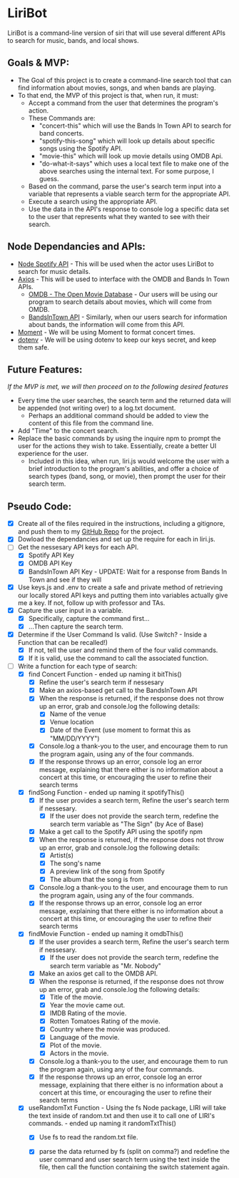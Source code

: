 # LiriBot
LiriBot is a command-line version of siri that will use several different APIs to search for music, bands, and local shows.

## Goals & MVP:
* The Goal of this project is to create a command-line search tool that can find information about movies, songs, and when bands are playing.
* To that end, the MVP of this project is that, when run, it must:
  * Accept a command from the user that determines the program's action.
  * These Commands are: 
    - "concert-this" which will use the Bands In Town API to search for band concerts.
    - "spotify-this-song" which will look up details about specific songs using the Spotify API.
    - "movie-this" which will look up movie details using OMDB Api.
    - "do-what-it-says" which uses a local text file to make one of the above searches using the internal text. For some purpose, I guess.
  * Based on the command, parse the user's search term input into a variable that represents a viable search term for the appropriate API.
  * Execute a search using the appropriate API.
  * Use the data in the API's response to console log a specific data set to the user that represents what they wanted to see with their search.

## Node Dependancies and APIs:
* [Node Spotify API](https://www.npmjs.com/package/node-spotify-api) - This will be used when the actor uses LiriBot to search for music details.
* [Axios](https://www.npmjs.com/package/axios) - This will be used to interface with the OMDB and Bands In Town APIs.
  * [OMDB - The Open Movie Database](http://www.omdbapi.com/) - Our users will be using our program to search details about movies, which will come from OMDB.
  * [BandsInTown API](http://www.artists.bandsintown.com/bandsintown-api) - Similarly, when our users search for information about bands, the information will come from this API.
* [Moment](https://www.npmjs.com/package/moment) - We will be using Moment to format concert times.
* [dotenv](https://www.npmjs.com/package/dotenv) - We will be using dotenv to keep our keys secret, and keep them safe.

## Future Features:
_If the MVP is met, we will then proceed on to the following desired features_
* Every time the user searches, the search term and the returned data will be appended (not writing over) to a log.txt document.
  * Perhaps an additional command should be added to view the content of this file from the command line.
* Add "Time" to the concert search.
* Replace the basic commands by using the inquire npm to prompt the user for the actions they wish to take. Essentially, create a better UI experience for the user.
  * Included in this idea, when run, liri.js would welcome the user with a brief introduction to the program's abilities, and offer a choice of search types (band, song, or movie), then prompt the user for their search term.

## Pseudo Code:
- [X] Create all of the files required in the instructions, including a gitignore, and push them to my [GitHub Repo](https://github.com/Druidan/liri-node-app) for the project.
- [X] Dowload the dependancies and set up the require for each in liri.js.
- [ ] Get the nessesary API keys for each API.
  - [X] Spotify API Key
  - [X] OMDB API Key
  - [X] BandsInTown API Key - UPDATE: Wait for a response from Bands In Town and see if they will 
- [X] Use keys.js and .env to create a safe and private method of retrieving our locally stored API keys and putting them into variables
actually give me a key. If not, follow up with professor and TAs.
- [X] Capture the user input in a variable.
  - [X] Specifically, capture the command first...
  - [X] ...Then capture the search term.
- [X] Determine if the User Command Is valid. (Use Switch? - Inside a Function that can be recalled!)
  - [X] If not, tell the user and remind them of the four valid commands.
  - [X] If it is valid, use the command to call the associated function.
- [ ] Write a function for each type of search:
  - [X] find Concert Function - ended up naming it bitThis()
    - [X] Refine the user's search term if nessesary
    - [X] Make an axios-based get call to the BandsInTown API
    - [X] When the response is returned, if the response does not throw up an error, grab and console.log the following details:
        - [X] Name of the venue
        - [X] Venue location
        - [X] Date of the Event (use moment to format this as "MM/DD/YYYY")
    - [X] Console.log a thank-you to the user, and encourage them to run the program again, using any of the four commands.
    - [X] If the response throws up an error, console log an error message, explaining that there either is no information about a concert at this time, or encouraging the user to refine their search terms
  - [X] findSong Function - ended up naming it spotifyThis()
    - [X] If the user provides a search term, Refine the user's search term if nessesary.
      - [X] If the user does not provide the search term, redefine the search term variable as "The Sign" (by Ace of Base)
    - [X] Make a get call to the Spotify API using the spotify npm
    - [X] When the response is returned, if the response does not throw up an error, grab and console.log the following details:
        - [X] Artist(s)
        - [X] The song's name
        - [X] A preview link of the song from Spotify
        - [X] The album that the song is from
    - [X] Console.log a thank-you to the user, and encourage them to run the program again, using any of the four commands.
    - [X] If the response throws up an error, console log an error message, explaining that there either is no information about a concert at this time, or encouraging the user to refine their search terms
  - [X] findMovie Function - ended up naming it omdbThis()
    - [X] If the user provides a search term, Refine the user's search term if nessesary.
      - [X] If the user does not provide the search term, redefine the search term variable as "Mr. Nobody"
    - [X] Make an axios get call to the OMDB API.
    - [X] When the response is returned, if the response does not throw up an error, grab and console.log the following details:
        - [X] Title of the movie.
        - [X] Year the movie came out.
        - [X] IMDB Rating of the movie.
        - [X] Rotten Tomatoes Rating of the movie.
        - [X] Country where the movie was produced.
        - [X] Language of the movie.
        - [X] Plot of the movie.
        - [X] Actors in the movie.
    - [X] Console.log a thank-you to the user, and encourage them to run the program again, using any of the four commands.
    - [X] If the response throws up an error, console log an error message, explaining that there either is no information about a concert at this time, or encouraging the user to refine their search terms
  - [X] useRandomTxt Function - Using the fs Node package, LIRI will take the text inside of random.txt and then use it to call one of LIRI's commands. - ended up naming it randomTxtThis()
    - [X] Use fs to read the random.txt file.
    - [X] parse the data returned by fs (split on comma?) and redefine the user command and user search term using the text inside the file, then call the function containing the switch statement again. 


